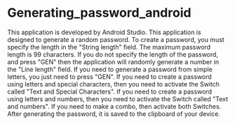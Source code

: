 # Generating_password_android
This application is developed by Android Studio. This application is designed to generate a random password.
To create a password, you must specify the length in the "String length" field. The maximum password length is 99 characters. If you do not specify the length of the password, and press "GEN" then the application will randomly generate a number in the "Line length" field.
If you need to generate a password from simple letters, you just need to press "GEN".
If you need to create a password using letters and special characters, then you need to activate the Switch called "Text and Special Characters". If you need to create a password using letters and numbers, then you need to activate the Switch called "Text and numbers". If you need to make a combo, then activate both Switches.
After generating the password, it is saved to the clipboard of your device.
